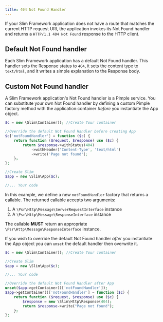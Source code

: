 ```yaml
---
title: 404 Not Found Handler
---
```


If your Slim Framework application does not have a route that matches the current HTTP request URI, the application invokes its Not Found handler and returns a `HTTP/1.1 404 Not Found` response to the HTTP client.

## Default Not Found handler

Each Slim Framework application has a default Not Found handler. This handler sets the Response status to `404`, it sets the content type to `text/html`, and it writes a simple explanation to the Response body.

## Custom Not Found handler

A Slim Framework application's Not Found handler is a Pimple service. You can substitute your own Not Found handler by defining a custom Pimple factory method with the application container *before* you instantiate the App object.

```php
$c = new \Slim\Container(); //Create Your container

//Override the default Not Found Handler before creating App
$c['notFoundHandler'] = function ($c) {
    return function ($request, $response) use ($c) {
        return $response->withStatus(404)
            ->withHeader('Content-Type', 'text/html')
            ->write('Page not found');
    };
};

//Create Slim
$app = new \Slim\App($c);

//... Your code
```

In this example, we define a new `notFoundHandler` factory that returns a callable. The returned callable accepts two arguments:

1. A `\Psr\Http\Message\ServerRequestInterface` instance
2. A `\Psr\Http\Message\ResponseInterface` instance

The callable **MUST** return an appropriate `\Psr\Http\Message\ResponseInterface` instance.

If you wish to override the default Not Found handler *after* you instantiate the App object you can `unset` the default handler then overwrite it.

```php
$c = new \Slim\Container(); //Create Your container

//Create Slim
$app = new \Slim\App($c);

//... Your code

//Override the default Not Found Handler after App
unset($app->getContainer()['notFoundHandler']);
$app->getContainer()['notFoundHandler'] = function ($c) {
    return function ($request, $response) use ($c) {
        $response = new \Slim\Http\Response(404);
        return $response->write("Page not found");
    };
};
```

